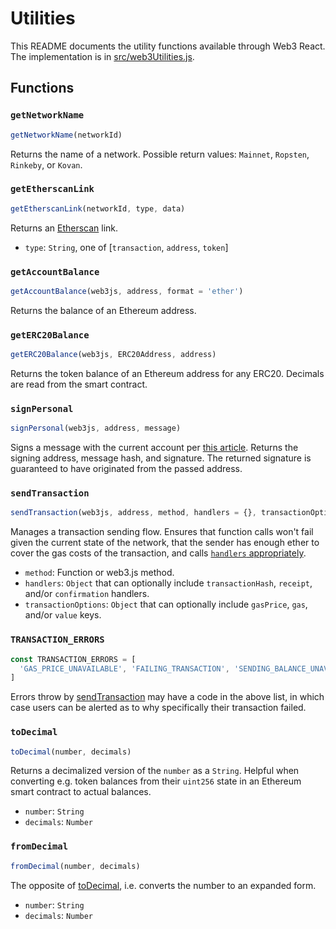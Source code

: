 # Utilities

This README documents the utility functions available through Web3 React. The implementation is in [src/web3Utilities.js](../src/web3Utilities.js).

## Functions

### `getNetworkName`
```javascript
getNetworkName(networkId)
```
Returns the name of a network. Possible return values: `Mainnet`, `Ropsten`, `Rinkeby`, or `Kovan`.

### `getEtherscanLink`
```javascript
getEtherscanLink(networkId, type, data)
```
Returns an [Etherscan](https://etherscan.io/) link.
- `type`: `String`, one of [`transaction`, `address`, `token`]

### `getAccountBalance`
```javascript
getAccountBalance(web3js, address, format = 'ether')
```
Returns the balance of an Ethereum address.

### `getERC20Balance`
```javascript
getERC20Balance(web3js, ERC20Address, address)
```
Returns the token balance of an Ethereum address for any ERC20. Decimals are read from the smart contract.

### `signPersonal`
```javascript
signPersonal(web3js, address, message)
```
Signs a message with the current account per [this article](https://medium.com/metamask/the-new-secure-way-to-sign-data-in-your-browser-6af9dd2a1527). Returns the signing address, message hash, and signature. The returned signature is guaranteed to have originated from the passed address.

### `sendTransaction`
```javascript
sendTransaction(web3js, address, method, handlers = {}, transactionOptions = {})
```
Manages a transaction sending flow. Ensures that function calls won't fail given the current state of the network, that the sender has enough ether to cover the gas costs of the transaction, and calls [`handlers` appropriately]((https://web3js.readthedocs.io/en/1.0/web3-eth.html#eth-sendtransaction-return)).

- `method`: Function or web3.js method.
- `handlers`: `Object` that can optionally include `transactionHash`, `receipt`, and/or `confirmation` handlers.
- `transactionOptions`: `Object` that can optionally include `gasPrice`, `gas`, and/or `value` keys.

### `TRANSACTION_ERRORS`
```javascript
const TRANSACTION_ERRORS = [
  'GAS_PRICE_UNAVAILABLE', 'FAILING_TRANSACTION', 'SENDING_BALANCE_UNAVAILABLE','INSUFFICIENT_BALANCE'
]
```
Errors throw by [sendTransaction](#sendtransaction) may have a code in the above list, in which case users can be alerted as to why specifically their transaction failed.

### `toDecimal`
```javascript
toDecimal(number, decimals)
```
Returns a decimalized version of the `number` as a `String`. Helpful when converting e.g. token balances from their `uint256` state in an Ethereum smart contract to actual balances.

- `number`: `String`
- `decimals`: `Number`

### `fromDecimal`
```javascript
fromDecimal(number, decimals)
```
The opposite of [toDecimal](#todecimal), i.e. converts the number to an expanded form.

- `number`: `String`
- `decimals`: `Number`

